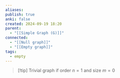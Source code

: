 ```yaml
---
aliases: 
publish: true
anki: false
created: 2024-09-19 18:20
parent:
  - "[[Simple Graph (G)]]"
connected:
  - "[[Null graph]]"
  - "[[Empty graph]]"
tags:
  - empty
---
```



> [!tip] Trivial graph
> if order $n = 1$ and size $m = 0$
